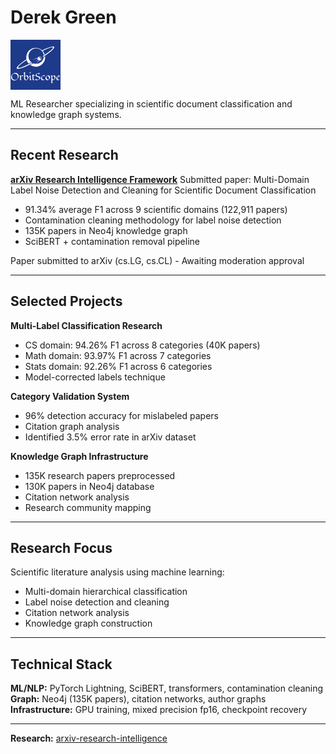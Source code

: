 # Derek Green

<svg xmlns="http://www.w3.org/2000/svg" viewBox="0 0 300 300" style="height: 80px; width: 80px;"><rect fill="#1e3a8a" x="0" y="0" width="300px" height="300px"></rect><g fill="#ffffff" transform="matrix(4.253527078828282,0,0,4.253527078828282,0.5948638914563107,182.41566604160738)"><path d="M11.44 8.38L11.44 8.38Q11.44 9.08 11.20 9.85Q10.96 10.62 10.54 11.32Q10.12 12.02 9.54 12.63Q8.96 13.24 8.27 13.69L8.27 13.69Q6.81 14.64 5.28 14.64L5.28 14.64Q3.13 14.64 1.87 13.38L1.87 13.38Q0.61 12.13 0.61 9.99L0.61 9.99Q0.61 8.37 1.50 6.95L1.50 6.95Q2.35 5.58 3.77 4.77L3.77 4.77Q5.22 3.94 6.84 3.94L6.84 3.94Q8.72 3.94 10.06 5.18L10.06 5.18Q11.44 6.45 11.44 8.38ZM10.10 9.47L10.10 9.47Q10.10 8.52 9.77 7.66Q9.44 6.79 8.83 6.18L8.83 6.18Q7.56 4.90 5.45 4.90L5.45 4.90Q2.69 4.90 2.12 7.22L2.12 7.22Q1.94 7.95 1.94 8.96Q1.94 9.96 2.25 10.86Q2.56 11.76 3.17 12.40L3.17 12.40Q4.42 13.73 6.64 13.73L6.64 13.73Q8.41 13.73 9.31 12.50L9.31 12.50Q10.10 11.42 10.10 9.47ZM18.63 7.44L18.63 7.44Q17.81 8.65 16.63 8.65L16.63 8.65Q16.44 8.65 16.14 8.50L16.14 8.50Q15.57 8.22 15.36 8.22Q15.16 8.22 15.04 8.35Q14.92 8.48 14.83 8.71L14.83 8.71Q14.65 9.21 14.65 10.02L14.65 10.02L14.65 12.64Q14.65 13.08 14.92 13.23L14.92 13.23Q15.01 13.30 15.16 13.30Q15.30 13.30 15.46 13.23L15.46 13.23Q15.32 13.35 15.19 13.52Q15.06 13.69 14.90 13.84L14.90 13.84Q14.51 14.22 13.97 14.22L13.97 14.22Q13.70 14.22 13.51 14.04Q13.32 13.87 13.32 13.62L13.32 13.62L13.32 9.68Q13.32 9.44 13.32 9.20Q13.33 8.96 13.28 8.76L13.28 8.76Q13.15 8.33 12.53 8.33L12.53 8.33Q12.24 8.33 11.94 8.44L11.94 8.44Q12.12 8.38 12.40 8.12L12.40 8.12Q12.95 7.63 13.16 7.55L13.16 7.55Q13.60 7.39 13.87 7.39Q14.14 7.39 14.28 7.47Q14.43 7.55 14.51 7.68L14.51 7.68Q14.65 7.91 14.65 8.38L14.65 8.38Q14.85 8.23 15.08 8.04Q15.32 7.85 15.57 7.68L15.57 7.68Q16.18 7.28 16.63 7.28L16.63 7.28Q16.90 7.28 17.19 7.43Q17.49 7.58 17.63 7.65Q17.77 7.72 17.90 7.72L17.90 7.72Q18.17 7.72 18.63 7.44ZM20.36 2.41L20.36 8.57Q21.74 7.37 22.87 7.37L22.87 7.37Q24.04 7.37 24.68 8.29L24.68 8.29Q25.23 9.08 25.23 10.27L25.23 10.27Q25.23 11.19 24.64 12.14L24.64 12.14Q24.06 13.06 23.17 13.67L23.17 13.67Q22.23 14.30 21.31 14.30L21.31 14.30Q20.35 14.30 19.69 13.64L19.69 13.64Q19.03 12.98 19.03 12.01L19.03 12.01L19.03 5.24Q19.03 4.66 18.97 4.46L18.97 4.46Q18.83 4.03 18.41 4.03L18.41 4.03Q18.29 4.03 18.12 4.07Q17.95 4.11 17.84 4.13L17.84 4.13Q18.52 3.60 18.86 3.38Q19.20 3.15 19.58 2.89Q19.95 2.63 20.36 2.41L20.36 2.41ZM23.85 12.09L23.85 12.09Q23.92 11.68 23.92 11.18Q23.92 10.68 23.79 10.15Q23.67 9.63 23.39 9.21L23.39 9.21Q22.78 8.29 21.66 8.29L21.66 8.29Q21.06 8.29 20.69 8.85L20.69 8.85Q20.36 9.36 20.36 10.00L20.36 10.00L20.36 11.69Q20.36 12.46 20.91 12.95L20.91 12.95Q21.46 13.44 22.29 13.44L22.29 13.44Q23.63 13.44 23.85 12.09ZM26.95 3.41L28.28 2.48L28.32 3.26L28.32 3.62Q28.32 3.94 28.24 4.02Q28.16 4.09 28.06 4.16L28.06 4.16Q27.68 4.43 26.95 4.89L26.95 4.89Q26.99 4.21 26.99 4.19Q26.99 4.16 26.95 3.41L26.95 3.41ZM29.71 13.24L29.71 13.24Q29.50 13.41 29.31 13.58Q29.11 13.75 28.90 13.89L28.90 13.89Q28.41 14.21 27.96 14.21L27.96 14.21Q27.54 14.21 27.36 14.08L27.36 14.08Q27.02 13.82 27.02 13.13L27.02 13.13L27.02 9.88Q27.02 9.15 26.75 8.93L26.75 8.93Q26.63 8.83 26.48 8.83Q26.34 8.83 26.24 8.84Q26.14 8.86 26.04 8.88Q25.94 8.90 25.83 8.92L25.83 8.92Q26.17 8.65 26.47 8.44Q26.76 8.23 26.97 8.09Q27.19 7.94 27.56 7.68Q27.94 7.42 28.34 7.21L28.34 7.21L28.34 12.03Q28.34 12.73 28.43 12.91L28.43 12.91Q28.62 13.29 29.28 13.29L29.28 13.29Q29.46 13.29 29.71 13.24ZM30.90 8.16L30.01 8.16L30.90 7.46L30.90 6.49Q31.27 6.23 31.42 6.09Q31.58 5.95 31.69 5.89Q31.80 5.83 31.92 5.76L31.92 5.76Q32.21 5.59 32.23 5.56L32.23 5.56L32.23 7.23L34.42 7.23Q34.33 7.23 33.97 7.55L33.97 7.55Q33.28 8.16 33.09 8.16L33.09 8.16L32.23 8.16L32.23 11.82Q32.23 13.08 32.96 13.28L32.96 13.28Q33.17 13.33 33.37 13.33L33.37 13.33Q33.68 13.33 33.90 13.24Q34.12 13.15 34.26 13.07L34.26 13.07Q33.84 13.71 33.09 14.04L33.09 14.04Q32.70 14.21 32.26 14.21Q31.81 14.21 31.56 14.05Q31.32 13.90 31.17 13.64L31.17 13.64Q30.90 13.18 30.90 12.41L30.90 12.41L30.90 8.16ZM39.74 5.83L39.74 5.83Q39.98 5.60 39.98 5.49Q39.98 5.39 39.88 5.31Q39.78 5.24 39.62 5.18Q39.47 5.13 39.28 5.09Q39.09 5.05 38.92 5.03L38.92 5.03Q38.56 4.99 38.31 4.99Q38.06 4.99 37.74 5.04Q37.41 5.09 37.14 5.22L37.14 5.22Q36.52 5.54 36.52 6.16Q36.52 6.78 36.75 7.15Q36.98 7.53 37.34 7.77Q37.71 8.02 38.19 8.18Q38.66 8.35 39.16 8.49Q39.66 8.63 40.14 8.80Q40.61 8.96 40.98 9.21L40.98 9.21Q41.81 9.78 41.81 10.79L41.81 10.79Q41.81 11.79 40.97 12.63L40.97 12.63Q40.25 13.36 39.06 13.82L39.06 13.82Q37.99 14.25 37.00 14.25L37.00 14.25Q36.39 14.25 35.90 14.10Q35.40 13.96 35.20 13.85L35.20 13.85Q34.72 13.61 34.72 13.28L34.72 13.28Q34.72 12.76 36.29 11.90L36.29 11.90Q36.08 12.13 36.08 12.34Q36.08 12.54 36.21 12.69Q36.35 12.84 36.56 12.94Q36.77 13.05 37.03 13.12Q37.30 13.19 37.56 13.23L37.56 13.23Q38.04 13.30 38.42 13.30Q38.81 13.30 39.19 13.23Q39.57 13.16 39.86 12.98L39.86 12.98Q40.52 12.58 40.52 11.73L40.52 11.73Q40.52 10.40 38.84 9.76L38.84 9.76Q38.36 9.58 37.86 9.42Q37.36 9.26 36.88 9.09Q36.40 8.92 36.03 8.68L36.03 8.68Q35.20 8.13 35.20 7.24L35.20 7.24Q35.20 6.49 36.04 5.70L36.04 5.70Q36.76 5.02 37.86 4.53L37.86 4.53Q38.91 4.05 39.65 4.05L39.65 4.05Q40.31 4.05 40.71 4.18Q41.12 4.30 41.22 4.36Q41.33 4.43 41.33 4.52Q41.33 4.60 41.23 4.72Q41.14 4.84 40.99 4.98Q40.84 5.11 40.66 5.25Q40.48 5.39 40.30 5.50L40.30 5.50Q39.89 5.77 39.74 5.83ZM47.16 8.79L47.16 8.79Q47.30 8.65 47.30 8.59Q47.30 8.52 47.21 8.46Q47.11 8.39 46.97 8.34Q46.82 8.29 46.64 8.25Q46.46 8.20 46.30 8.18L46.30 8.18Q45.95 8.11 45.63 8.11Q45.31 8.11 44.98 8.30Q44.65 8.50 44.45 8.82L44.45 8.82Q44.10 9.39 44.10 10.21Q44.10 11.03 44.28 11.56Q44.45 12.09 44.80 12.47L44.80 12.47Q45.51 13.26 46.83 13.26L46.83 13.26Q47.65 13.26 48.39 12.85L48.39 12.85Q47.53 13.78 46.21 14.10L46.21 14.10Q45.79 14.19 45.29 14.19Q44.78 14.19 44.29 13.98Q43.80 13.77 43.46 13.39L43.46 13.39Q42.75 12.62 42.75 11.39L42.75 11.39Q42.75 10.39 43.44 9.38L43.44 9.38Q44.46 7.90 46.13 7.37L46.13 7.37Q46.65 7.20 47.07 7.20L47.07 7.20Q48.07 7.20 48.56 7.57L48.56 7.57Q48.62 7.61 48.62 7.68L48.62 7.68Q48.62 7.92 47.62 8.57L47.62 8.57Q47.26 8.79 47.16 8.79ZM54.97 8.18Q55.32 8.57 55.52 9.08Q55.71 9.59 55.71 10.10Q55.71 10.62 55.56 11.10Q55.41 11.59 55.14 12.04Q54.87 12.50 54.51 12.89Q54.14 13.28 53.70 13.58L53.70 13.58Q52.77 14.20 51.82 14.20L51.82 14.20Q50.71 14.20 49.93 13.33L49.93 13.33Q49.17 12.50 49.17 11.38L49.17 11.38Q49.17 10.42 49.75 9.45L49.75 9.45Q50.62 7.99 52.12 7.48L52.12 7.48Q52.60 7.31 53.13 7.31Q53.66 7.31 54.14 7.54Q54.63 7.78 54.97 8.18ZM51.74 8.22L51.74 8.22Q51.06 8.22 50.74 8.89L50.74 8.89Q50.50 9.41 50.50 10.06Q50.50 10.72 50.67 11.28Q50.85 11.85 51.19 12.29L51.19 12.29Q51.95 13.29 53.14 13.29L53.14 13.29Q53.84 13.29 54.15 12.59L54.15 12.59Q54.38 12.07 54.38 11.40L54.38 11.40Q54.38 10.08 53.65 9.15Q52.91 8.22 51.74 8.22ZM56.18 8.43L56.18 8.43Q57.38 7.36 58.13 7.36L58.13 7.36Q58.75 7.36 58.82 8.04L58.82 8.04Q58.84 8.23 58.84 8.42L58.84 8.42Q59.53 7.92 59.83 7.76L59.83 7.76Q60.46 7.41 61.06 7.41Q61.65 7.41 62.11 7.64Q62.57 7.87 62.86 8.26L62.86 8.26Q63.42 9.02 63.42 10.29L63.42 10.29Q63.42 11.79 62.07 13.00L62.07 13.00Q61.26 13.73 60.24 14.04L60.24 14.04Q59.73 14.18 59.37 14.18Q59.01 14.18 58.84 14.15L58.84 14.15L58.84 16.11Q58.84 16.86 58.37 17.31L58.37 17.31L60.03 17.31Q59.96 17.32 59.79 17.46Q59.62 17.61 59.42 17.78L59.42 17.78Q58.87 18.24 58.71 18.24L58.71 18.24L57.04 18.24Q57.51 17.62 57.51 16.76L57.51 16.76L57.51 9.18Q57.51 8.73 57.40 8.58L57.40 8.58Q57.20 8.30 56.84 8.30Q56.48 8.30 56.18 8.43ZM58.84 8.96L58.84 12.28Q59.42 13.28 60.62 13.28L60.62 13.28Q61.88 13.28 62.04 12.03L62.04 12.03Q62.10 11.66 62.10 11.15Q62.10 10.65 61.97 10.13Q61.85 9.60 61.58 9.21L61.58 9.21Q60.97 8.34 59.76 8.34L59.76 8.34Q59.22 8.34 58.84 8.96L58.84 8.96ZM69.64 12.82L69.64 12.82Q68.71 13.86 67.32 14.12L67.32 14.12Q67.00 14.18 66.53 14.18Q66.06 14.18 65.64 13.91Q65.22 13.65 64.96 13.23L64.96 13.23Q64.45 12.43 64.45 11.27L64.45 11.27Q64.45 10.50 65.04 9.57L65.04 9.57Q65.61 8.65 66.44 8.04L66.44 8.04Q67.33 7.38 68.12 7.38L68.12 7.38Q68.53 7.38 68.81 7.68L68.81 7.68Q69.07 7.98 69.07 8.35Q69.07 8.73 68.91 9.05Q68.74 9.37 68.48 9.67Q68.22 9.97 67.88 10.24Q67.54 10.52 67.18 10.76L67.18 10.76Q66.68 11.10 65.93 11.53L65.93 11.53Q66.14 12.36 66.70 12.81Q67.25 13.25 68.13 13.25L68.13 13.25Q68.87 13.25 69.64 12.82ZM67.58 10.08L67.58 10.08Q67.76 9.78 67.76 9.50Q67.76 9.22 67.70 9.03Q67.64 8.83 67.53 8.68L67.53 8.68Q67.26 8.34 66.83 8.34L66.83 8.34Q65.80 8.34 65.80 10.46L65.80 10.46Q65.80 10.83 65.86 11.20L65.86 11.20Q67.06 10.87 67.58 10.08Z"></path></g><g stroke="none" fill="#ffffff" transform="matrix(8.645475344331999,0,0,8.645475344331999,37.11382470670282,39.996969136203134)"><path d="M25.127.004a2.393 15.016 60 00-7.472 2.646 6.184 6.184 0 01.005.09A6.57 6.57 0 0013.198.984a6.57 6.57 0 00-6.57 6.57A6.57 6.57 0 006.77 8.89a2.393 15.016 60 00-6.717 6.407 2.393 15.016 60 0010.945-3.643.563.563 0 01-.342-.266.56.56 0 01-.063-.304A1.736 13.94 60 011 14.696a1.736 13.94 60 015.924-5.212 6.57 6.57 0 001.328 2.38 10.39 10.39 0 001.138-.501c.239-.122.519-.27.817-.43A5.367 5.367 0 018.16 6.724a5.367 5.367 0 015.366-5.366 5.367 5.367 0 015.298 4.528c.212-.142.416-.28.597-.411a6.57 6.57 0 00-1.402-2.366A1.736 13.94 60 0124.704.598a1.736 13.94 60 01.44.158 1.736 13.94 60 01-7.13 5.998c.12.049.22.13.283.244a.568.568 0 01.057.347A2.393 15.016 60 0026.061.281a2.393 15.016 60 00-.934-.277zm-5.4 6.887c-.205.144-.506.35-.897.608a5.367 5.367 0 01-5.304 4.592 5.367 5.367 0 01-.18-.01l1.328-1.25c.006-.005.011-.008.017-.01l.015-.014.012.01a.037.037 0 00.052 0l1.057-1.086.078-.074a.034.034 0 00.01-.015l.068-.071a.036.036 0 000-.052l-.136-.132c-.005-.005-.01-.006-.014-.01a.038.038 0 00-.038.01l-1.213 1.246a.036.036 0 000 .052l.011.013-1.319 1.38a5.367 5.367 0 01-1.65-.343l-.397.206c-.606.312-1.262.64-1.9.912a6.57 6.57 0 003.87 1.27 6.57 6.57 0 006.57-6.569 6.57 6.57 0 00-.04-.663zm-3.855.095a1.414 1.414 0 00-1.27.975l.39-.11a.047.047 0 01.023 0c.01.003.02.012.023.024l.07.243a.035.035 0 01-.027.045l-.546.154a1.414 1.414 0 00.13.678l1.109-.66a.035.035 0 01.028-.003.035.035 0 01.022.016l.129.217c.01.017.005.04-.013.05l-1.104.657a1.414 1.414 0 00.596.442l.37-.381a.037.037 0 01.034-.011.035.035 0 01.018.01l.181.176a.036.036 0 010 .052l-.236.243a1.414 1.414 0 001.516-1.057 1.414 1.414 0 00-1.022-1.718v-.001a1.414 1.414 0 00-.42-.041zm.352.261a.981.981 0 01.204.03.981.981 0 01.71 1.192.981.981 0 01-.954.738.819.819 0 00.376-.503.819.819 0 00-.592-.994.819.819 0 00-.68.13.981.981 0 01.936-.593zm-1.264.643l-1.673.472a.037.037 0 00-.026.045l.007.026-2.687.798c0 .002.002.003.001.005l2.65-.637a.048.048 0 01.02.001l.058-.015.002.004c.006.02.026.03.045.025l1.303-.367.224-.057a.034.034 0 00.02-.013l.127-.035a.037.037 0 00.026-.045l-.052-.183a.034.034 0 00-.023-.024.035.035 0 00-.022 0zm.81.495a.039.039 0 00-.025.004l-1.495.89a.037.037 0 00-.013.05l.014.023-2.293 1.504c.001.001.004.002.003.005l2.355-1.372c.003-.003.009-.004.012-.004l.004.007c.01.018.033.023.05.012l1.495-.889a.037.037 0 00.014-.05l-.098-.163a.034.034 0 00-.022-.017z"></path></g></svg>

ML Researcher specializing in scientific document classification and knowledge graph systems.

---

## Recent Research

**[arXiv Research Intelligence Framework](https://github.com/green8-dot/arxiv-research-intelligence)**
Submitted paper: Multi-Domain Label Noise Detection and Cleaning for Scientific Document Classification
- 91.34% average F1 across 9 scientific domains (122,911 papers)
- Contamination cleaning methodology for label noise detection
- 135K papers in Neo4j knowledge graph
- SciBERT + contamination removal pipeline

Paper submitted to arXiv (cs.LG, cs.CL) - Awaiting moderation approval

---

## Selected Projects

**Multi-Label Classification Research**
- CS domain: 94.26% F1 across 8 categories (40K papers)
- Math domain: 93.97% F1 across 7 categories
- Stats domain: 92.26% F1 across 6 categories
- Model-corrected labels technique

**Category Validation System**
- 96% detection accuracy for mislabeled papers
- Citation graph analysis
- Identified 3.5% error rate in arXiv dataset

**Knowledge Graph Infrastructure**
- 135K research papers preprocessed
- 130K papers in Neo4j database
- Citation network analysis
- Research community mapping

---

## Research Focus

Scientific literature analysis using machine learning:
- Multi-domain hierarchical classification
- Label noise detection and cleaning
- Citation network analysis
- Knowledge graph construction

---

## Technical Stack

**ML/NLP:** PyTorch Lightning, SciBERT, transformers, contamination cleaning
**Graph:** Neo4j (135K papers), citation networks, author graphs
**Infrastructure:** GPU training, mixed precision fp16, checkpoint recovery

---
**Research:** [arxiv-research-intelligence](https://github.com/green8-dot/arxiv-research-intelligence)

